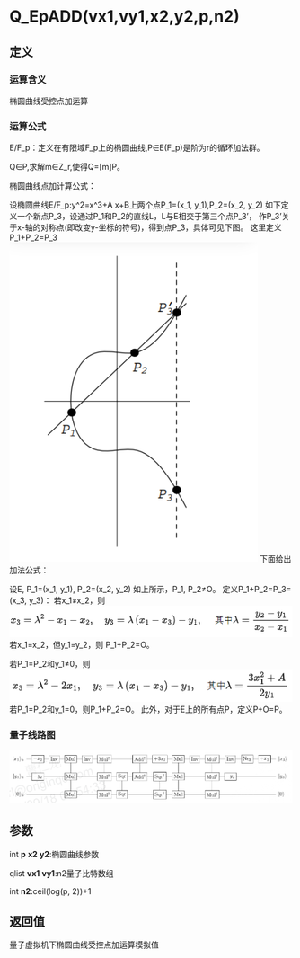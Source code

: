 # Q_EpADD(vx1,vy1,x2,y2,p,n2)
## 定义
### 运算含义
椭圆曲线受控点加运算
### 运算公式
E/F_p：定义在有限域F_p上的椭圆曲线,P∈E(F_p)是阶为r的循环加法群。

Q∈P,求解m∈Z_r,使得Q=[m]P。

椭圆曲线点加计算公式：


设椭圆曲线E/F_p:y^2=x^3+A x+B上两个点P_1=(x_1, y_1),P_2=(x_2, y_2)
如下定义一个新点P_3，设通过P_1和P_2的直线L，L与E相交于第三个点P_3’，
作P_3’关于x-轴的对称点(即改变y-坐标的符号)，得到点P_3，具体可见下图。
这里定义P_1+P_2=P_3
![f5.png](f5.png)
下面给出加法公式：

设E, P_1=(x_1, y_1), P_2=(x_2, y_2) 如上所示，P_1, P_2≠O。 定义P_1+P_2=P_3=(x_3, y_3)：
	若x_1≠x_2，则
![img_1.png](img_1.png)
若x_1=x_2，但y_1=y_2，则
P_1+P_2=O。

若P_1=P_2和y_1≠0，则
![img_3.png](img_3.png)
若P_1=P_2和y_1=0，则P_1+P_2=O。
此外，对于E上的所有点P，定义P+O=P。
### 量子线路图
![f3.png](f3.png)
## 参数
int **p** **x2** **y2**:椭圆曲线参数

qlist **vx1** **vy1**:n2量子比特数组

int **n2**:ceil(log(p, 2))+1
## 返回值
量子虚拟机下椭圆曲线受控点加运算模拟值